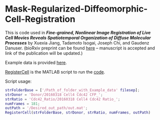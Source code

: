 # Mask-Regularized-Diffeomorphic-Cell-Registration

This is code used in ***Fine-grained, Nonlinear Image Registration of Live Cell Movies Reveals Spatiotemporal Organization of Diffuse Molecular Processes*** by Xuexia Jiang, Tadamoto Isogai, Joseph Chi, and Gaudenz Danuser. (bioRxiv preprint can be found [here](https://www.biorxiv.org/content/10.1101/2021.11.22.469497v1) – manuscript is accepted and link of the publication will be updated.)

Example data is provided [here](https://cloud.biohpc.swmed.edu/index.php/s/kQqJSdXNyCmqEdC/download).

[RegisterCell](https://github.com/DanuserLab/Mask-Regularized-Diffeomorphic-Cell-Registration/blob/master/RegisterCell.m) is the MATLAB script to run the [code](https://github.com/DanuserLab/Mask-Regularized-Diffeomorphic-Cell-Registration/tree/master/SupportingCode).


Script usage:
```Matlab
strFolderBase = ['/Path_of_folder_with_Example_data' filesep];
strDonor = 'Donor/20160318 Cell4 Cdc42 CFP_';
strRatio = 'Cdc42_Ratio/20160318 Cell4 Cdc42 Ratio_';
numFrames = 181;
outPath = '/Desired_out_path/out.mat';
RegisterCell(strFolderBase, strDonor, strRatio, numFrames, outPath)
```
